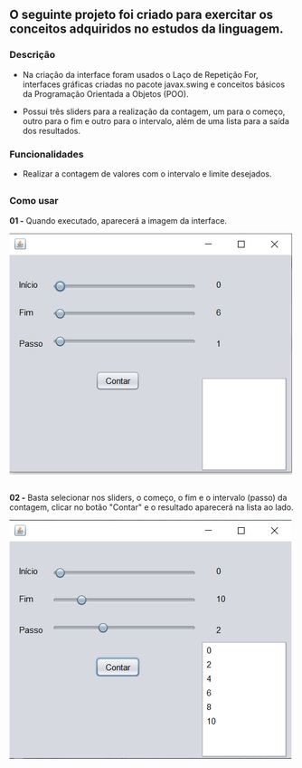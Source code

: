 ## O seguinte projeto foi criado para exercitar os conceitos adquiridos no estudos da linguagem. 


### Descrição

- Na criação da interface foram usados o Laço de Repetição For, interfaces gráficas criadas no pacote javax.swing e conceitos básicos da Programação Orientada a Objetos (POO).

- Possui três sliders para a realização da contagem, um para o começo, outro para o fim e outro para o intervalo, além de uma lista para a saída dos resultados. 


### Funcionalidades

- Realizar a contagem de valores com o intervalo e limite desejados. 

##

### Como usar


**01 -** Quando executado, aparecerá a imagem da interface.

![Tela da interface](https://github.com/EnzoFerreiraAguiar/Interface-contadora/blob/master/Imagens_Interface_De_Contagem/Interface_Contadora.PNG?raw=true)

##

**02 -** Basta selecionar nos sliders, o começo, o fim e o intervalo (passo) da contagem, clicar no botão "Contar" e o resultado aparecerá na lista ao lado.

![Exemplo na interface]( https://github.com/EnzoFerreiraAguiar/Interface-contadora/blob/master/Imagens_Interface_De_Contagem/Exemplo_Interface_Contadora.PNG?raw=true)

